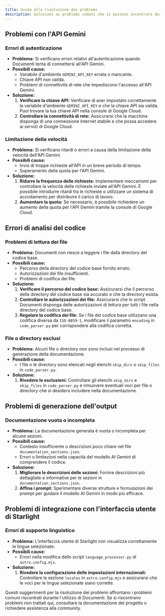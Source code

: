 ```yaml
---
title: Guida alla risoluzione dei problemi
description: Soluzioni ai problemi comuni che si possono incontrare durante l'utilizzo di Documenti.
---
```


## Problemi con l'API Gemini

### Errori di autenticazione

- **Problema:** Si verificano errori relativi all'autenticazione quando Documenti tenta di connettersi all'API Gemini.
- **Possibili cause:**
    - Variabile d'ambiente `GEMINI_API_KEY` errata o mancante.
    - Chiave API non valida.
    - Problemi di connettività di rete che impediscono l'accesso all'API Gemini.
- **Soluzione:**
    1. **Verificare la chiave API:** Verificare di aver impostato correttamente la variabile d'ambiente `GEMINI_API_KEY` e che la chiave API sia valida. Puoi trovare la tua chiave API nella console di Google Cloud.
    2. **Controllare la connettività di rete:** Assicurarsi che la macchina disponga di una connessione Internet stabile e che possa accedere ai servizi di Google Cloud.

### Limitazione della velocità

- **Problema:** Si verificano ritardi o errori a causa della limitazione della velocità dell'API Gemini.
- **Possibili cause:**
    - Invio di troppe richieste all'API in un breve periodo di tempo.
    - Superamento della quota per l'API Gemini.
- **Soluzione:**
    1. **Ridurre la frequenza delle richieste:** Implementare meccanismi per controllare la velocità delle richieste inviate all'API Gemini. È possibile introdurre ritardi tra le richieste o utilizzare un sistema di accodamento per distribuire il carico di lavoro.
    2. **Aumentare la quota:** Se necessario, è possibile richiedere un aumento della quota per l'API Gemini tramite la console di Google Cloud.

## Errori di analisi del codice

### Problemi di lettura dei file

- **Problema:** Documenti non riesce a leggere i file dalla directory del codice base.
- **Possibili cause:**
    - Percorso della directory del codice base fornito errato.
    - Autorizzazioni dei file insufficienti.
    - Problemi di codifica dei file.
- **Soluzione:**
    1. **Verificare il percorso del codice base:** Assicurarsi che il percorso della directory del codice base sia accurato e che la directory esista.
    2. **Controllare le autorizzazioni dei file:** Assicurarsi che lo script Documenti disponga delle autorizzazioni di lettura per tutti i file nella directory del codice base.
    3. **Regolare la codifica dei file:** Se i file del codice base utilizzano una codifica diversa da `ISO-8859-1`, modificare il parametro `encoding` in `code_parser.py` per corrispondere alla codifica corretta.

### File o directory esclusi

- **Problema:** Alcuni file o directory non sono inclusi nel processo di generazione della documentazione.
- **Possibili cause:**
    - I file o le directory sono elencati negli elenchi `skip_dirs` o `skip_files` in `code_parser.py`.
- **Soluzione:**
    1. **Rivedere le esclusioni:** Controllare gli elenchi `skip_dirs` e `skip_files` in `code_parser.py` e rimuovere eventuali voci per file o directory che si desidera includere nella documentazione.

## Problemi di generazione dell'output

### Documentazione vuota o incompleta

- **Problema:** La documentazione generata è vuota o incompleta per alcune sezioni.
- **Possibili cause:**
    - Contesto insufficiente o descrizioni poco chiare nel file `documentation_sections.json`.
    - Errori o limitazioni nella capacità del modello AI Gemini di comprendere il codice.
- **Soluzione:**
    1. **Migliorare le descrizioni delle sezioni:** Fornire descrizioni più dettagliate e informative per le sezioni in `documentation_sections.json`.
    2. **Affina i prompt:** Sperimentare diverse strutture e formulazioni dei prompt per guidare il modello AI Gemini in modo più efficace.

## Problemi di integrazione con l'interfaccia utente di Starlight

### Errori di supporto linguistico

- **Problema:** L'interfaccia utente di Starlight non visualizza correttamente le lingue selezionate.
- **Possibili cause:**
    - Errori nella modifica dello script `language_processor.py` di `astro.config.mjs`.
- **Soluzione:**
    1. **Rivedere la configurazione delle impostazioni internazionali:** Controllare la sezione `locales` in `astro.config.mjs` e assicurarsi che le voci per le lingue selezionate siano corrette.

Questi suggerimenti per la risoluzione dei problemi affrontano i problemi comuni riscontrati durante l'utilizzo di Documenti. Se si riscontrano problemi non trattati qui, consultare la documentazione del progetto o richiedere assistenza alla community. 





